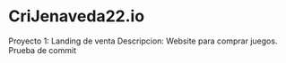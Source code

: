 # CriJenaveda22.io
Proyecto 1: Landing de venta
Descripcion: Website para comprar juegos.
Prueba de commit